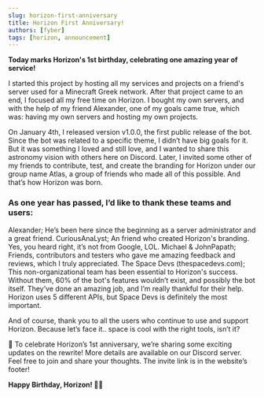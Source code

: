```yaml
---
slug: horizon-first-anniversary
title: Horizon First Anniversary!
authors: [fyber]
tags: [horizon, announcement]
---
```


**Today marks Horizon's 1st birthday, celebrating one amazing year of service!**
<!-- truncate -->
I started this project by hosting all my services and projects on a friend's server used for a Minecraft Greek network. After that project came to an end, I focused all my free time on Horizon. I bought my own servers, and with the help of my friend Alexander, one of my goals came true, which was: having my own servers and hosting my own projects.

On January 4th, I released version v1.0.0, the first public release of the bot. Since the bot was related to a specific theme, I didn’t have big goals for it. But it was something I loved and still love, and I wanted to share this astronomy vision with others here on Discord. Later, I invited some other of my friends to contribute, test, and create the branding for Horizon under our group name Atlas, a group of friends who made all of this possible. And that’s how Horizon was born.

### **As one year has passed, I’d like to thank these teams and users:**

Alexander; He’s been here since the beginning as a server administrator and a great friend.
CuriousAnaLyst; An friend who created Horizon's branding. Yes, you heard right, it’s not from Google, LOL.
Michael & JohnPapath; Friends, contributors and testers who gave me amazing feedback and reviews, which I truly appreciated.
The Space Devs (thespacedevs.com); This non-organizational team has been essential to Horizon's success. Without them, 60% of the bot's features wouldn’t exist, and possibly the bot itself. They’ve done an amazing job, and I’m really thankful for their help. Horizon uses 5 different APIs, but Space Devs is definitely the most important.

And of course, thank you to all the users who continue to use and support Horizon. Because let’s face it.. space is cool with the right tools, isn’t it?

🎉 To celebrate Horizon’s 1st anniversary, we’re sharing some exciting updates on the rewrite! More details are available on our Discord server. Feel free to join and share your thoughts. The invite link is in the website’s footer!

**Happy Birthday, Horizon! :rocket::birthday:**
